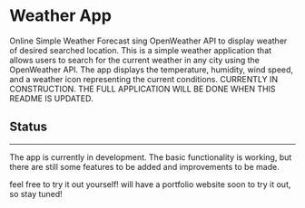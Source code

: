 # Weather App

Online Simple Weather Forecast sing OpenWeather API to display weather of desired searched location.
This is a simple weather application that allows users to search for the current weather in any city using the OpenWeather API. 
The app displays the temperature, humidity, wind speed, and a weather icon representing the current conditions.
CURRENTLY IN CONSTRUCTION. THE FULL APPLICATION WILL BE DONE WHEN THIS README IS UPDATED.

## Status
---
The app is currently in development. The basic functionality is working, but there are still some features to be added and improvements to be made.

feel free to try it out yourself! will have a portfolio website soon to try it out, so stay tuned!

